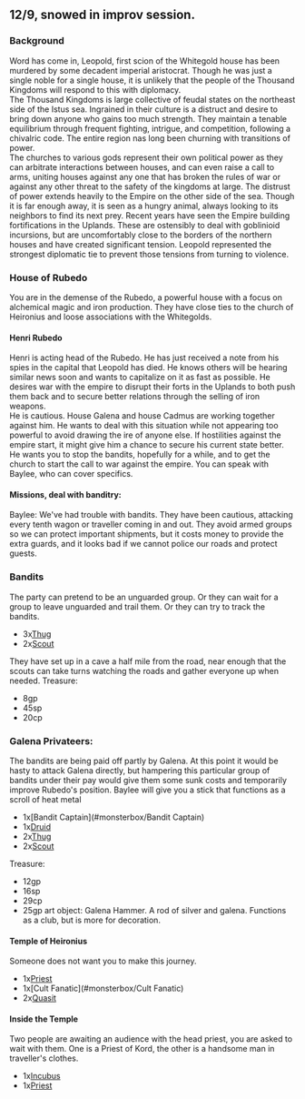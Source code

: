 
## 12/9, snowed in improv session. 

### Background  
Word has come in, Leopold, first scion of the Whitegold house has been 
murdered by some decadent imperial aristocrat. Though he was just a single 
noble for a single house, it is unlikely that the people of the Thousand 
Kingdoms will respond to this with diplomacy.  
The Thousand Kingdoms is large collective of feudal states on the northeast 
side of the Istus sea. Ingrained in their culture is a distruct and desire 
to bring down anyone who gains too much strength. They maintain a tenable 
equilibrium through frequent fighting, intrigue, and competition, following 
a chivalric code. The entire region nas long been churning with transitions 
of power.  
The churches to various gods represent their own political power as they 
can arbitrate interactions between houses, and can even raise a call to arms, 
uniting houses against any one that has broken the rules of war or against any 
other threat to the safety of the kingdoms at large.
The distrust of power extends heavily to the Empire on the other side of the sea. 
Though it is far enough away, it is seen as a hungry animal, always looking to 
its neighbors to find its next prey. Recent years have seen the Empire building 
fortifications in the Uplands. These are ostensibly to deal with goblinioid 
incursions, but are uncomfortably close to the borders of the northern houses 
and have created significant tension. Leopold represented the strongest diplomatic 
tie to prevent those tensions from turning to violence. 

### House of Rubedo 
You are in the demense of the Rubedo, a powerful house with a focus on 
alchemical magic and iron production. They have close ties to the church 
of Heironius and loose associations with the Whitegolds. 

#### Henri Rubedo 
Henri is acting head of the Rubedo. He has just received a note from his spies in 
the capital that Leopold has died. He knows others will be hearing similar news soon 
and wants to capitalize on it as fast as possible. He desires war with the empire to 
disrupt their forts in the Uplands to both push them back and to secure better relations 
through the selling of iron weapons.  
He is cautious. House Galena and house Cadmus are working together against him. He 
wants to deal with this situation while not appearing too powerful to avoid drawing the 
ire of anyone else. If hostilities against the empire start, it might give him a chance 
to secure his current state better.  
He wants you to stop the bandits, hopefully for a while, and to get the church to start 
the call to war against the empire. You can speak with Baylee, who can cover specifics. 

#### Missions, deal with banditry:
Baylee: We've had trouble with bandits. They have been cautious, attacking every tenth 
wagon or traveller coming in and out. They avoid armed groups so we can protect important 
shipments, but it costs money to provide the extra guards, and it looks bad if we cannot 
police our roads and protect guests. 

### Bandits 
The party can pretend to be an unguarded group. Or they can wait for a group to leave 
unguarded and trail them. Or they can try to track the bandits. 

* 3x[Thug](#monsterbox/Thug)
* 2x[Scout](#monsterbox/Scout)

They have set up in a cave a half mile from the road, near enough that the scouts can 
take turns watching the roads and gather everyone up when needed. 
Treasure:  
* 8gp
* 45sp
* 20cp

### Galena Privateers:  
The bandits are being paid off partly by Galena. At this point it would be hasty to 
attack Galena directly, but hampering this particular group of bandits under their pay 
would give them some sunk costs and temporarily improve Rubedo's position. 
Baylee will give you a stick that functions as a scroll of heat metal 

* 1x[Bandit Captain](#monsterbox/Bandit Captain)
* 1x[Druid](#monsterbox/Druid)
* 2x[Thug](#monsterbox/Thug)
* 2x[Scout](#monsterbox/Scout)

Treasure: 
* 12gp
* 16sp
* 29cp
* 25gp art object: Galena Hammer. A rod of silver and galena. Functions as a club, but 
is more for decoration. 

#### Temple of Heironius 
Someone does not want you to make this journey.

* 1x[Priest](#monsterbox/Priest)
* 1x[Cult Fanatic](#monsterbox/Cult Fanatic)
* 2x[Quasit](#monsterbox/Quasit)

#### Inside the Temple  
Two people are awaiting an audience with the head priest, you are asked to wait with them. 
One is a Priest of Kord, the other is a handsome man in traveller's clothes. 

* 1x[Incubus](#monsterbox/Succubus/Incubus)
* 1x[Priest](#monsterbox/Priest)


